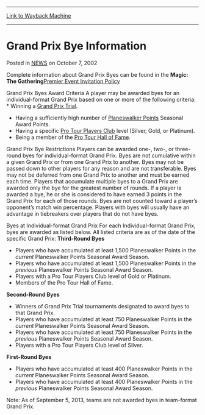 
---
[Link to Wayback Machine](https://web.archive.org/web/20220124025750/https://magic.wizards.com/en/articles/archive/grand-prix-bye-information-2002-10-07)

[_metadata_:description]:- "Complete information about Grand Prix Byes can be found in the Magic: The GatheringPremier Event Invitation PolicyGrand Prix Byes Award Criteria A player may be awarded byes for an individual-format Grand Prix based on one or more of the following criteria: Winning a Grand Prix Trial. Having a sufficiently high number of Planeswalker Points Seasonal Award Points. Having a"
[_metadata_:generator]:- "Drupal 7 (http://drupal.org)"
[_metadata_:node]:- "185526"
[_metadata_:publish_date]:- "2002-10-07"
[_metadata_:source]:- "div-main-content"
[_metadata_:title]:- "Grand Prix Bye Information"
[_metadata_:wayback_capture_timestamp]:- "2022-01-24 02:57:50"
[_metadata_:wayback_raw_url]:- "https://web.archive.org/web/20220124025750id_/https://magic.wizards.com/en/articles/archive/grand-prix-bye-information-2002-10-07"
[_metadata_:wayback_url]:- "https://magic.wizards.com/en/articles/archive/grand-prix-bye-information-2002-10-07"
---


Grand Prix Bye Information
==========================



 Posted in [NEWS](/en/articles)
 on October 7, 2002 










 Complete information about Grand Prix Byes can be found in the **Magic: The Gathering**[Premier Event Invitation Policy](http://archive.wizards.com/wpn/Document.aspx?x=Magic_The_Gathering_Premier_Event_Invitation_Policy)

Grand Prix Byes Award Criteria
 A player may be awarded byes for an individual-format Grand Prix based on one or more of the following criteria: * Winning a [Grand Prix Trial](http://archive.wizards.com/Magic/TCG/Events.aspx?x=grandprix/trials).
* Having a sufficiently high number of [Planeswalker Points](http://archive.wizards.com/Magic/PlaneswalkerPoints) Seasonal Award Points.
* Having a specific [Pro Tour Players Club](http://archive.wizards.com/Magic/TCG/Events.aspx?x=protour/playersclub/guidelines) level (Silver, Gold, or Platinum).
* Being a member of the [Pro Tour Hall of Fame](http://archive.wizards.com/Magic/TCG/Events.aspx?x=mtgevent/hof/welcome).

Grand Prix Bye Restrictions
 Players can be awarded one-, two-, or three-round byes for individual-format Grand Prix. Byes are not cumulative within a given Grand Prix or from one Grand Prix to another. Byes may not be passed down to other players for any reason and are not transferable. Byes may not be deferred from one Grand Prix to another and must be earned each time. Players that accumulate multiple byes to a Grand Prix are awarded only the bye for the greatest number of rounds. If a player is awarded a bye, he or she is considered to have earned 3 points in the Grand Prix for each of those rounds. Byes are not counted toward a player’s opponent’s match win percentage. Players with byes will usually have an advantage in tiebreakers over players that do not have byes.

Byes at Individual-format Grand Prix
 For each Individual-format Grand Prix, byes are awarded as listed below. All listed criteria are as of the date of the specific Grand Prix: **Third-Round Byes** 

* Players who have accumulated at least 1,500 Planeswalker Points in the *current* Planeswalker Points Seasonal Award Season.
* Players who have accumulated at least 1,500 Planeswalker Points in the *previous* Planeswalker Points Seasonal Award Season.
* Players with a Pro Tour Players Club level of Gold or Platinum.
* Members of the Pro Tour Hall of Fame.

**Second-Round Byes** 

* Winners of Grand Prix Trial tournaments designated to award byes to that Grand Prix.
* Players who have accumulated at least 750 Planeswalker Points in the *current* Planeswalker Points Seasonal Award Season.
* Players who have accumulated at least 750 Planeswalker Points in the *previous* Planeswalker Points Seasonal Award Season.
* Players with a Pro Tour Players Club level of Silver.

**First-Round Byes** 

* Players who have accumulated at least 400 Planeswalker Points in the *current* Planeswalker Points Seasonal Award Season.
* Players who have accumulated at least 400 Planeswalker Points in the *previous* Planeswalker Points Seasonal Award Season.

 Note: As of September 5, 2013, teams are not awarded byes in team-format Grand Prix.





